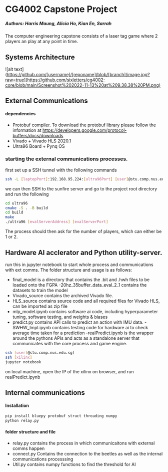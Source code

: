 # CG4002 Capstone Project
##### Authors: Harris Maung, Alicia Ho, Kian En, Sarrah


The computer engineering capstone consists of a laser tag game where 2 players an play at any point in time.

## Systems Architecture
![alt text](https://github.com/[username]/[reponame]/blob/[branch]/image.jpg?raw=true](https://github.com/sixletters/cg4002-core/blob/main/Screenshot%202022-11-13%20at%209.38.38%20PM.png)

## External Communications 
#### dependencies
- Protobuf compiler. To download the protobuf library please follow the information at https://developers.google.com/protocol-buffers/docs/downloads
- Vivado + Vivado HLS 2020.1
- Ultra96 Board + Pynq OS 
### starting the external communications processes. 
first set up a SSH tunnel with the following commands
```sh
ssh -L [laptopPort]:192.168.95.224:[ultra96Port] [user]@stu.comp.nus.edu.sg]
```
we can then SSH to the sunfire server and go to the project root directory and run the following
```sh
cd ultra96
cmake -S . -B build
cd build
make
./ultra96 [evalServerAddress] [evalServerPort] 
```
The process should then ask for the number of players, which can either be 1 or 2.

## Hardware AI acclerator and Python utility-server.
run this in jupyter notebook to start whole process and communications with ext comms.
The folder structure and usage is as follows:
- final_model is a directory that contains the .bit and .hwh files to be loaded onto the FGPA
-20hz_35buffer_data_eval_2_1 contains the datasets to train the model
- Vivado_source contains the archived Vivado file.
- HLS_source contains source code and all required files for Vivado HLS, can be imported as zip file
- mlp_model.ipynb contains software ai code, including hyperparameter tuning, software testing, and weights & biases
- predict.py contains API calls to predict an action with IMU data.
-SWHW_Impl.ipynb contains testing code for hardware ai to check average time taken for a prediction
-realPredict.ipynb is the wrapper around the pythons APIs and acts as a standalone server that communicates with the core process and game engine.

```sh
ssh [user]@stu.comp.nus.edu.sg]
ssh [xilinx]
jupyter notebook
```
on local machine, open the IP of the xilinx on browser, and run realPredict.ipynb

## Internal communications
#### Installation
```sh
pip install bluepy protobuf struct threading numpy
python relay.py
```
#### folder structure and file
- relay.py contains the process in which communicaitons with external comms happen
- connect.py Contains the connection to the beetles as well as the internal communications processsing
- Util.py contains numpy functions to find the threshold for AI



